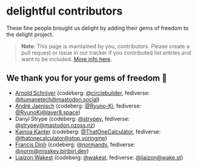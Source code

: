# delightful contributors

These fine people brought us delight by adding their gems of freedom to the delight project.

> **Note**: This page is maintained by you, contributors. Please create a pull request or issue in our tracker if you contributed list entries and want to be included. [More info here](https://codeberg.org/teaserbot-labs/delightful/src/branch/main/delight-us.md#attribution-of-contributors).

## We thank you for your gems of freedom :gem:

- [Arnold Schrijver](https://community.humanetech.com/u/aschrijver/summary) (codeberg: [@circlebuilder](https://codeberg.org/circlebuilder), fediverse: [@humanetech@mastodon.social](https://mastodon.social/@humanetech))
- [André Jaenisch](https://jaenis.ch/) (codeberg: [@Ryuno-Ki](https://codeberg.org/Ryuno-Ki), fediverse: [@RyunoKi@layer8.space](https://layer8.space/users/RyunoKi))
- Danyl Strype (codeberg: [@strypey](https://codeberg.org/strypey/), fediverse: [@strypey@mastodon.nzoss.nz](https://mastodon.nzoss.nz/@strypey/))
- [Kainoa Kanter](https://t1c.dev) (codeberg: [@ThatOneCalculator](https://codeberg.org/thatonecalculator), fediverse: [@thatonecalculator@stop.voringme](https://stop.voring.me/@thatonecalculator))
- [Francis Dinh](https://radionoise.ca/) (codeberg: [@normandy](https://codeberg.org/normandy), fediverse: [@norm@misskey.biribiri.dev](https://misskey.biribiri.dev/@norm))
- [Liaizon Wakest](https://wake.st) (codeberg: [@wakest](https://codeberg.org/), fediverse: [@liaizon@wake.st](https://social.wake.st/@liaizon))